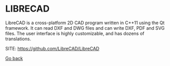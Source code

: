 # LIBRECAD
 
 LibreCAD is a cross-platform 2D CAD program written 
 in C++11 using the Qt framework. It can read DXF and 
 DWG files and can write DXF, PDF and SVG files. 
 The user interface is highly customizable, and has 
 dozens of translations.
 
 SITE: https://github.com/LibreCAD/LibreCAD

 [Go back](https://portable-linux-apps.github.io/apps.html)
